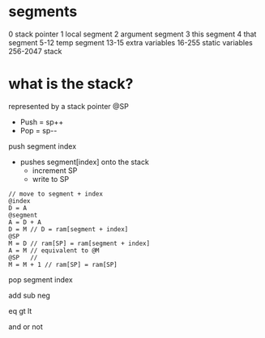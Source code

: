 # segments
0           stack pointer
1           local segment
2           argument segment
3           this segment
4           that segment
5-12        temp segment
13-15       extra variables
16-255      static variables
256-2047    stack

# what is the stack?
represented by a stack pointer @SP
- Push = sp++
- Pop = sp--

push segment index
- pushes segment[index] onto the stack
    - increment SP
    - write to SP
```
// move to segment + index
@index
D = A
@segment
A = D + A
D = M // D = ram[segment + index]
@SP
M = D // ram[SP] = ram[segment + index]
A = M // equivalent to @M
@SP   // 
M = M + 1 // ram[SP] = ram[SP]
```

pop segment index

add
sub
neg

eq
gt
lt

and
or
not
